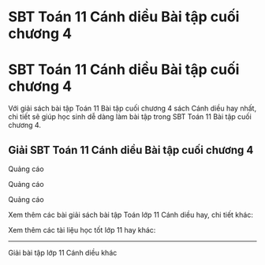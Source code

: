 # SBT Toán 11 Cánh diều Bài tập cuối chương 4

# SBT Toán 11 Cánh diều Bài tập cuối chương 4

Với giải sách bài tập Toán 11 Bài tập cuối chương 4 sách Cánh diều hay nhất, chi tiết sẽ giúp học sinh dễ dàng làm bài tập trong SBT Toán 11 Bài tập cuối chương 4.

## Giải SBT Toán 11 Cánh diều Bài tập cuối chương 4

Quảng cáo

Quảng cáo

Quảng cáo

Xem thêm các bài giải sách bài tập Toán lớp 11 Cánh diều hay, chi tiết khác:

Xem thêm các tài liệu học tốt lớp 11 hay khác:

* * *

Giải bài tập lớp 11 Cánh diều khác
